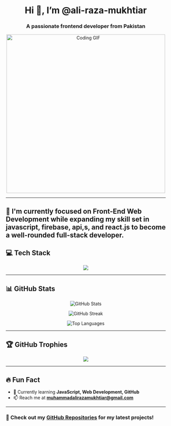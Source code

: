 <!---
ali-raza-mukhtiar/ali-raza-mukhtiar is a ✨ special ✨ repository because its `README.md` (this file) appears on your GitHub profile.
You can click the Preview link to take a look at your changes.
--->
<h1 align="center">Hi 👋, I’m @ali-raza-mukhtiar</h1>
<h3 align="center">A passionate frontend developer from Pakistan</h3>

<p align="center">
  <img src="https://user-images.githubusercontent.com/74038190/212749171-b84692a8-2b04-4e3b-93ca-ac14705da224.gif" width="500" alt="Coding GIF">
</p>

---
🌱 I'm currently focused on Front-End Web Development while expanding my skill set in javascript, firebase, api,s, and react.js to become a well-rounded full-stack developer.
---
## 💻 Tech Stack

<p align="center">
  <img src="https://skillicons.dev/icons?i=html,css,tailwind,js,ts,react,nextjs,nodejs,python,mongodb,git,figma,bootstrap" />
</p>

---

## 📊 GitHub Stats

<p align="center">
  <img src="https://github-readme-stats.vercel.app/api?username=ali-raza-mukhtiar&show_icons=true&theme=radical" alt="GitHub Stats" />
</p>

<p align="center">
  <img src="https://github-readme-streak-stats.herokuapp.com/?user=ali-raza-mukhtiar&theme=dark" alt="GitHub Streak" />
</p>

<p align="center">
  <img src="https://github-readme-stats.vercel.app/api/top-langs?username=ali-raza-mukhtiar&layout=compact&theme=tokyonight" alt="Top Languages" />
</p>

---

## 🏆 GitHub Trophies

<p align="center">
  <img src="https://github-profile-trophy.vercel.app/?username=ali-raza-mukhtiar&theme=onedark&no-bg=true&margin-w=10" />
</p>

---

## 🔥 Fun Fact

- 🚀 Currently learning **JavaScript, Web Development, GitHub**
- 📫 Reach me at **muhammadalirazamukhtiar@gmail.com**

---

### 🚀 Check out my [GitHub Repositories](https://github.com/ali-raza-mukhtiar) for my latest projects!
